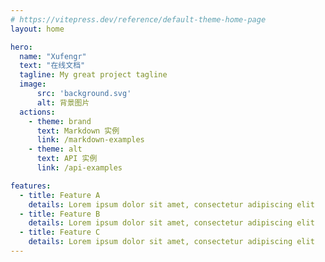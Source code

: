 ```yaml
---
# https://vitepress.dev/reference/default-theme-home-page
layout: home

hero:
  name: "Xufengr"
  text: "在线文档"
  tagline: My great project tagline
  image: 
      src: 'background.svg'
      alt: 背景图片
  actions:
    - theme: brand
      text: Markdown 实例
      link: /markdown-examples
    - theme: alt
      text: API 实例
      link: /api-examples

features:
  - title: Feature A
    details: Lorem ipsum dolor sit amet, consectetur adipiscing elit
  - title: Feature B
    details: Lorem ipsum dolor sit amet, consectetur adipiscing elit
  - title: Feature C
    details: Lorem ipsum dolor sit amet, consectetur adipiscing elit
---
```


